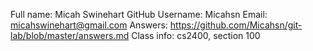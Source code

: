 Full name: Micah Swinehart
GitHub Username: Micahsn
Email: micahswinehart@gmail.com
Answers: https://github.com/Micahsn/git-lab/blob/master/answers.md
Class info: cs2400, section 100
